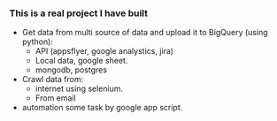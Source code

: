 ### This is a real project I have built
- Get data from multi source of data and upload it to BigQuery (using python):
    - API (appsflyer, google analystics, jira)
    - Local data, google sheet.
    - mongodb, postgres
- Crawl data from:
    - internet using selenium.
    - From email
- automation some task by google app script.